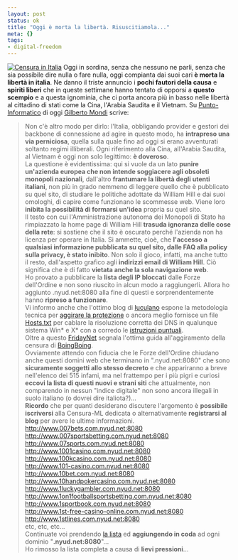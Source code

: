 ```yaml
--- 
layout: post
status: ok
title: "Oggi è morta la libertà. Risuscitiamola..."
meta: {}
tags: 
- digital-freedom
---
```

[![Censura in Italia](http://fast.mgpf.it/banner_censura.png)](http://www.lastknight.com/censura/)
Oggi in sordina, senza che nessuno ne parli, senza che sia possibile dire nulla o fare nulla, oggi compianta dai suoi cari **è morta la libertà in italia**.
Ne danno il triste annuncio i **pochi fautori della causa** e **spiriti liberi** che in queste settimane hanno tentato di opporsi a **questo scempio** e a questa ignominia, che ci porta ancora più in basso nelle libertà al cittadino di stati come la Cina, l'Arabia Saudita e il Vietnam.
Su [Punto-Informatico](http://punto-informatico.it/p.asp?i=58081&r=PI) di oggi [Gilberto Mondi](mailto:mondi@deandreis.it) scrive:
> Non c'è altro modo per dirlo: l'Italia, obbligando provider e gestori dei backbone di connessione ad agire in questo modo, ha **intrapreso una via perniciosa**, quella sulla quale fino ad oggi si erano avventurati soltanto regimi illiberali. Ogni riferimento alla Cina, all'Arabia Saudita, al Vietnam è oggi non solo legittimo: **è doveroso**.  
> La questione è evidentissima: qui si vuole da un lato **punire un'azienda europea che non intende soggiacere agli obsoleti monopoli nazionali**, dall'altro **frantumare la libertà degli utenti italiani**, non più in grado nemmeno di leggere quello che è pubblicato su quel sito, di studiare le politiche adottate da William Hill e dai suoi omologhi, di capire come funzionano le scommesse web. Viene loro **inibita la possibilità di formarsi un'idea** propria su quel sito.  
> Il testo con cui l'Amministrazione autonoma dei Monopoli di Stato ha rimpiazzato la home page di William Hill **trasuda ignoranza delle cose della rete**: si sostiene che il sito è oscurato perché l'azienda non ha licenza per operare in Italia. Si ammette, cioè, che **l'accesso a qualsiasi informazione pubblicata su quel sito, dalle FAQ alla policy sulla privacy, è stato inibito**. Non solo il gioco, infatti, ma anche tutto il resto, dall'aspetto grafico agli **indirizzi email di William Hill**. Ciò significa che è di fatto **vietata anche la sola navigazione web**.  
Ho provato a pubblicare la **lista degli IP bloccati** dalle Forze dell'Ordine e non sono riuscito in alcun modo a raggiungerli. Allora ho aggiunto .nyud.net:8080 alla fine di questi e sorprendentemente hanno **ripreso a funzionare**.  
Vi informo anche che l'ottimo blog di [Iuculano](http://www.iuculano.it/internet/aggirare-blocco-scommesse/) espone la metodologia tecnica per [aggirare la protezione](http://www.iuculano.it/internet/aggirare-blocco-scommesse/) o ancora meglio fornisce un file [Hosts.txt](http://www.iuculano.it/go.php?http://www.iuculano.it/wp-content/uploads/2006/02/hosts.txt) per cablare la risoluzione corretta dei DNS in qualunque sistema Win* e X* con a corredo le [istruzioni puntuali](http://www.iuculano.it/internet/aggirare-blocco-scommesse/).  
Oltre a questo [FridayNet](http://213.156.45.141/wordpres/2006/02/28/italy-denies-access-to-516-web-sites/) segnala l'ottima guida all'aggiramento della censura di [BoingBoing](http://www.boingboing.net/censorroute.html).  
Ovviamente attendo con fiducia che le Forze dell'Ordine chiudano anche questi domini web che terminano in ".nyud.net:8080" che sono **sicuramente soggetti allo stesso decreto** e che appariranno a breve nell'elenco dei 515 infami, ma nel frattempo per i più pigri e curiosi **eccovi la lista di questi nuovi e strani siti** che attualmente, non comparendo in nessun "indice digitale" non sono ancora illegali in suolo italiano (o dovrei dire italiota?)...  
**Ricordo** che per quanti desiderano discutere l'argomento è **possibile iscriversi** alla Censura-ML dedicata o alternativamente **registrarsi al blog** per avere le ultime informazioni.
<http://www.007bets.com.nyud.net:8080>  
<http://www.007sportsbetting.com.nyud.net:8080>  
<http://www.07sports.com.nyud.net:8080>  
<http://www.1001casino.com.nyud.net:8080>  
<http://www.100kcasino.com.nyud.net:8080>  
<http://www.101-casino.com.nyud.net:8080>  
<http://www.10bet.com.nyud.net:8080>  
<http://www.10handpokercasino.com.nyud.net:8080>  
<http://www.1luckygambler.com.nyud.net:8080>  
<http://www.1on1footballsportsbetting.com.nyud.net:8080>  
<http://www.1sportbook.com.nyud.net:8080>  
<http://www.1st-free-casino-online.com.nyud.net:8080>  
<http://www.1stlines.com.nyud.net:8080>  
etc, etc, etc...  
Continuate voi prendendo [la lista](http://www.aams.it/site.php?page=20060213093814964&op=download) ed **aggiungendo in coda** ad ogni dominio "**.nyud.net:8080**"...  
Ho rimosso la lista completa a causa di **lievi pressioni**... 
